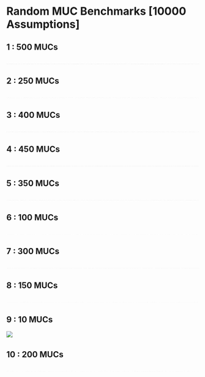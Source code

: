 # Random MUC Benchmarks [10000 Assumptions]

## 1 : 500 MUCs

![](500_mucs/visualization.jpeg)

## 2 : 250 MUCs

![](250_mucs/visualization.jpeg)

## 3 : 400 MUCs

![](400_mucs/visualization.jpeg)

## 4 : 450 MUCs

![](450_mucs/visualization.jpeg)

## 5 : 350 MUCs

![](350_mucs/visualization.jpeg)

## 6 : 100 MUCs

![](100_mucs/visualization.jpeg)

## 7 : 300 MUCs

![](300_mucs/visualization.jpeg)

## 8 : 150 MUCs

![](150_mucs/visualization.jpeg)

## 9 : 10 MUCs

![](10_mucs/visualization.jpeg)

## 10 : 200 MUCs

![](200_mucs/visualization.jpeg)

